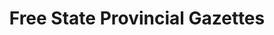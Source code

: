 ---
layout: jurisdiction
title: Free State Provincial Gazettes
jurisdiction: ZA-FS
jurisdiction_name: Free State
provincial: true
---